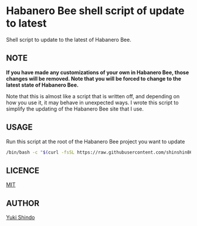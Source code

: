 # Habanero Bee shell script of update to latest

Shell script to update to the latest of Habanero Bee.

## NOTE

**If you have made any customizations of your own in Habanero Bee, those changes will be removed.
Note that you will be forced to change to the latest state of Habanero Bee.**

Note that this is almost like a script that is written off, and depending on how you use it, it may behave in unexpected ways.
I wrote this script to simplify the updating of the Habanero Bee site that I use.

## USAGE

Run this script at the root of the Habanero Bee project you want to update

```sh
/bin/bash -c "$(curl -fsSL https://raw.githubusercontent.com/shinshin86/habanero-bee-shell-script-of-update-to-latest/main/update.sh)"
```

## LICENCE

[MIT](https://github.com/shinshin86/habanero-bee-shell-script-of-update-to-latest/blob/main/LICENSE)

## AUTHOR

[Yuki Shindo](https://shinshin86.com/en)

